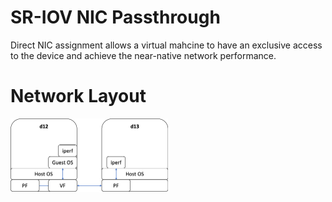 # SR-IOV NIC Passthrough
Direct NIC assignment allows a virtual mahcine to have an exclusive access to the device and achieve the near-native network performance.

# Network Layout
<img src="iperf.png" width="50%" height="50%">
